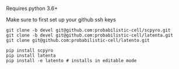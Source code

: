 Requires python 3.6+

Make sure to first set up your github ssh keys

```
git clone -b devel git@github.com:probabilistic-cell/scpyro.git
git clone -b devel git@github.com:probabilistic-cell/latenta.git
git clone git@github.com:probabilistic-cell/latento.git

pip install scpyro
pip install latenta
pip install -e latento # installs in editable mode
```
